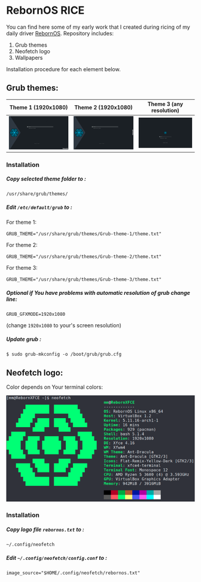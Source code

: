 # RebornOS RICE

You can find here some of my early work that I created during ricing of my daily driver [RebornOS](https://rebornos.org/). Repository includes:

1. Grub themes
2. Neofetch logo
3. Wallpapers

Installation procedure for each element below.

## Grub themes:

|Theme 1 (1920x1080)|Theme 2 (1920x1080)|Theme 3 (any resolution)|
|:-:|:-:|:-:|
|![img](https://raw.githubusercontent.com/elkrien/RebornOS-rice/main/theme1.png)|![img](https://raw.githubusercontent.com/elkrien/RebornOS-rice/main/theme2.png)|![img](https://raw.githubusercontent.com/elkrien/RebornOS-rice/main/theme3.png)|

### Installation

##### Copy selected theme folder to :
```shell
/usr/share/grub/themes/
```
##### Edit `/etc/default/grub` to :

For theme 1:
```shell
GRUB_THEME="/usr/share/grub/themes/Grub-theme-1/theme.txt"
```

For theme 2:
```shell
GRUB_THEME="/usr/share/grub/themes/Grub-theme-2/theme.txt"
```

For theme 3:
```shell
GRUB_THEME="/usr/share/grub/themes/Grub-theme-3/theme.txt"
```
##### Optional if You have problems with automatic resolution of grub change line:

```shell
GRUB_GFXMODE=1920x1080
```

(change `1920x1080` to your's screen resolution)

##### Update grub :

```shell
$ sudo grub-mkconfig -o /boot/grub/grub.cfg
```



## Neofetch logo:

Color depends on Your terminal colors:

<img src="https://github.com/elkrien/RebornOS-rice/blob/main/neofetch.png?raw=true"  />

### Installation

##### Copy logo file `rebornos.txt` to :

```shell
~/.config/neofetch
```

##### Edit `~/.config/neofetch/config.conf` to :

```shell
image_source="$HOME/.config/neofetch/rebornos.txt" 
```

##### 
